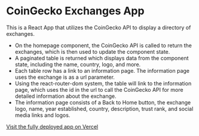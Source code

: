 # CoinGecko Exchanges App

This is a React App that utilizes the CoinGecko API to display a directory of exchanges.
* On the homepage component, the CoinGecko API is called to return the exchanges, which is then used to update the component state.
* A paginated table is returned which displays data from the component state, including the name, country, logo, and more.
* Each table row has a link to an information page. The information page uses the exchange is as a url parameter.
* Using the react-router-dom system, the table will link to the information page, which uses the id in the url to call the CoinGecko API for more detailed information about the exchange.
* The information page consists of a Back to Home button, the exchange logo, name, year established, country, description, trust rank, and social media links and logos.

[Visit the fully deployed app on Vercel](https://coingecko-exchanges.vercel.app/)
